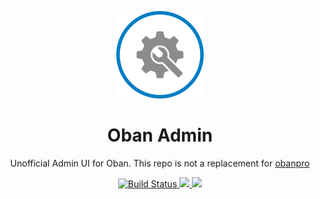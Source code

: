 <p align="center">
  <img width="140px" src="docs/images/logo.png">
  
  <h1 align="center">Oban Admin</h1>
  
  <p align="center">
    Unofficial Admin UI for Oban. This repo is not a replacement for <a href="https://getoban.pro/">obanpro</a>
  </p>
</p>

<p align="center">
  <a href="#">
    <img alt="Build Status" src="https://github.com/livesup-dev/oban-admin/actions/workflows/test.yml/badge.svg">
  </a>
  <a href="https://codecov.io/gh/livesup-dev/oban-admin">
    <img src="https://codecov.io/gh/livesup-dev/oban-admin/branch/main/graph/badge.svg?token=7XTN1OEUHY"/>
  </a>
  <a href="https://github.com/livesup-dev/l/commits/master">
    <img src="https://img.shields.io/github/last-commit/livesup-dev/oban-admin.svg"/>
  </a>
</p>
